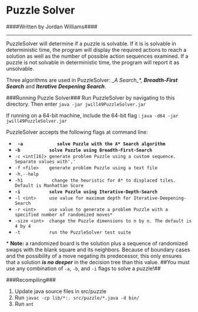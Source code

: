 # Puzzle Solver #
####Written by Jordan Williams####
____



PuzzleSolver will determine if a puzzle is solvable. If it is is solvable in deterministic time, the program will display the required actions to reach a solution as well as the number of possible action sequences examined. If a puzzle is not solvable in deterministic time, the program will report it as unsolvable.

Three algorithms are used in PuzzleSolver: **_A* Search_**, **_Breadth-First Search_** and **_Iterative Deepening Search_**.

###Running Puzzle Solver###
Run PuzzleSolver by navigating to this directory. Then enter `java -jar jwill49PuzzleSolver.jar`

If running on a 64-bit machine, include the 64-bit flag : `java -d64 -jar jwill49PuzzleSolver.jar`

PuzzleSolver accepts the following flags at command line:

* **` -a             solve Puzzle with the A* Search algorithm`**
* **`-b			  solve Puzzle using Breadth-First-Search`**
* `-c <int[16]>	generate problem Puzzle using a custom sequence. Separate values with','`
* `-f <file>	generate problem Puzzle using a text file`
* `-h,--help`
* `-h1           change the heuristic for A* to displaced tiles. Default is Manhattan Score`
* **`-i			  solve Puzzle using Iterative-Depth-Search`**
* `-l <int>		use value for maximum depth for Iterative-Deepening-Search`
* `-r <int>		use value to generate a problem Puzzle with a specified number of randomized moves*`
* `-size <int>  change the Puzzle dimensions to n by n. The default is 4 by 4`
* `-t           run the PuzzleSolver test suite`

\* **Note:** a randomized board is the solution plus a sequence of randomized swaps with the blank square and its neighbors. Because of boundary cases and the possibility of a move negating its predecessor, this only ensures that a solution **_is no deeper_** in the decision tree than this value.
##You must use any combination of `-a`, `-b`, and `-i` flags to solve a puzzle!##

###Recompiling###
1. Update java source files in src/puzzle
2. Run `javac -cp lib/*:. src/puzzle/*.java -d bin/`
3. Run `ant`